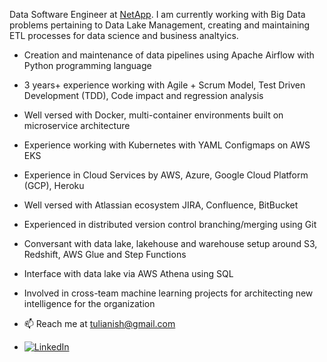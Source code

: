 Data Software Engineer at [NetApp](https://www.spot.io). I am currently working with Big Data problems pertaining to Data Lake Management, creating and maintaining ETL processes for data science and business analtyics.

- Creation and maintenance of data pipelines using Apache Airflow with Python programming language 
- 3 years+ experience working with Agile + Scrum Model, Test Driven Development (TDD), Code impact and regression analysis
- Well versed with Docker, multi-container environments built on microservice architecture
- Experience working with Kubernetes with YAML Configmaps on AWS EKS
- Experience in Cloud Services by AWS, Azure, Google Cloud Platform (GCP), Heroku
- Well versed with Atlassian ecosystem JIRA, Confluence, BitBucket
- Experienced in distributed version control branching/merging using Git
- Conversant with data lake, lakehouse and warehouse setup around S3, Redshift, AWS Glue and Step Functions
- Interface with data lake via AWS Athena using SQL
- Involved in cross-team machine learning projects for architecting new intelligence for the organization

- 📫 Reach me at tulianish@gmail.com
- [![LinkedIn](https://img.shields.io/badge/linkedin-%230077B5.svg?&style=for-the-badge&logo=linkedin&logoColor=white)](http://linkedin.com/in/tulianish)

<!--
**tulianish/tulianish** is a ✨ _special_ ✨ repository because its `README.md` (this file) appears on your GitHub profile.

Here are some ideas to get you started:

- 🔭 I’m currently working on ...
- 🌱 I’m currently learning ...
- 👯 I’m looking to collaborate on ...
- 🤔 I’m looking for help with ...
- 💬 Ask me about ...
- 📫 How to reach me: ...
- 😄 Pronouns: ...
- ⚡ Fun fact: ...
-->
